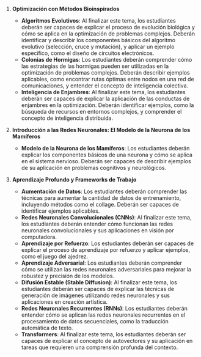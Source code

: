 1. **Optimización con Métodos Bioinspirados**
   - **Algoritmos Evolutivos**: Al finalizar este tema, los estudiantes deberán ser capaces de explicar el proceso de evolución biológica y cómo se aplica en la optimización de problemas complejos. Deberán identificar y describir los componentes básicos del algoritmo evolutivo (selección, cruce y mutación), y aplicar un ejemplo específico, como el diseño de circuitos electrónicos.
   - **Colonias de Hormigas**: Los estudiantes deberán comprender cómo las estrategias de las hormigas pueden ser utilizadas en la optimización de problemas complejos. Deberán describir ejemplos aplicables, como encontrar rutas óptimas entre nodos en una red de comunicaciones, y entender el concepto de inteligencia colectiva.
   - **Inteligencia de Enjambres**: Al finalizar este tema, los estudiantes deberán ser capaces de explicar la aplicación de las conductas de enjambres en la optimización. Deberán identificar ejemplos, como la búsqueda de recursos en entornos complejos, y comprender el concepto de inteligencia distribuida.

2. **Introducción a las Redes Neuronales: El Modelo de la Neurona de los Mamíferos**
   - **Modelo de la Neurona de los Mamíferos**: Los estudiantes deberán explicar los componentes básicos de una neurona y cómo se aplica en el sistema nervioso. Deberán ser capaces de describir ejemplos de su aplicación en problemas cognitivos y neurológicos.

3. **Aprendizaje Profundo y Frameworks de Trabajo**
   - **Aumentación de Datos**: Los estudiantes deberán comprender las técnicas para aumentar la cantidad de datos de entrenamiento, incluyendo métodos como el collage. Deberán ser capaces de identificar ejemplos aplicables.
   - **Redes Neuronales Convolucionales (CNNs)**: Al finalizar este tema, los estudiantes deberán entender cómo funcionan las redes neuronales convolucionales y sus aplicaciones en visión por computadora.
   - **Aprendizaje por Refuerzo**: Los estudiantes deberán ser capaces de explicar el proceso de aprendizaje por refuerzo y aplicar ejemplos, como el juego del ajedrez.
   - **Aprendizaje Adversarial**: Los estudiantes deberán comprender cómo se utilizan las redes neuronales adversariales para mejorar la robustez y precisión de los modelos.
   - **Difusión Estable (Stable Diffusion)**: Al finalizar este tema, los estudiantes deberán ser capaces de explicar las técnicas de generación de imágenes utilizando redes neuronales y sus aplicaciones en creación artística.
   - **Redes Neuronales Recurrentes (RNNs)**: Los estudiantes deberán entender cómo se aplican las redes neuronales recurrentes en el procesamiento de datos secuenciales, como la traducción automática de texto.
   - **Transformers**: Al finalizar este tema, los estudiantes deberán ser capaces de explicar el concepto de autovectores y su aplicación en tareas que requieren una comprensión profunda del contexto.